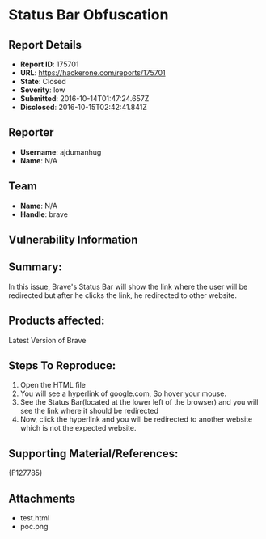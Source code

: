 # Status Bar Obfuscation

## Report Details
- **Report ID**: 175701
- **URL**: https://hackerone.com/reports/175701
- **State**: Closed
- **Severity**: low
- **Submitted**: 2016-10-14T01:47:24.657Z
- **Disclosed**: 2016-10-15T02:42:41.841Z

## Reporter
- **Username**: ajdumanhug
- **Name**: N/A

## Team
- **Name**: N/A
- **Handle**: brave

## Vulnerability Information
## Summary:

In this issue, Brave's Status Bar will show the link where the user will be redirected but after he clicks the link, he redirected to other website.

## Products affected: 

Latest Version of Brave

## Steps To Reproduce:

1. Open the HTML file
2. You will see a hyperlink of google.com, So hover your mouse.
3. See the Status Bar(located at the lower left of the browser) and you will see the link where it should be redirected
4. Now, click the hyperlink and you will be redirected to another website which is not the expected website.


## Supporting Material/References:

{F127785}


## Attachments
- test.html
- poc.png
